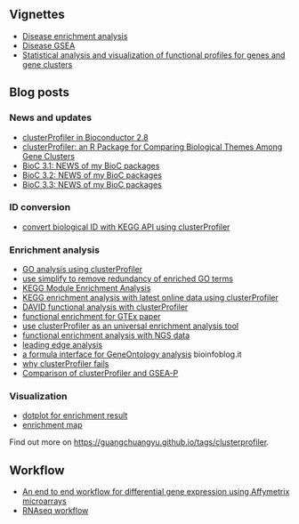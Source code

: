 <!-- addtoany:= -->

## <i class="fa fa-book"></i> Vignettes

+ [Disease enrichment analysis](https://bioconductor.org/packages/devel/bioc/vignettes/DOSE/inst/doc/enrichmentAnalysis.html)
+ [Disease GSEA](https://bioconductor.org/packages/devel/bioc/vignettes/DOSE/inst/doc/GSEA.html)
+ [Statistical analysis and visualization of functional profiles for genes and gene clusters](https://bioconductor.org/packages/devel/bioc/vignettes/clusterProfiler/inst/doc/clusterProfiler.html)

## <i class="fa fa-wordpress"></i> Blog posts

### <i class="fa fa-angle-double-right"></i> News and updates

+ [clusterProfiler in Bioconductor 2.8](https://guangchuangyu.github.io/2011/03/clusterprofiler-in-bioconductor-2.8)
+ [clusterProfiler: an R Package for Comparing Biological Themes Among Gene Clusters](https://guangchuangyu.github.io/2012/05/clusterprofiler-an-r-package-for-comparing-biological-themes-among-gene-clusters)
+ [BioC 3.1: NEWS of my BioC packages](https://guangchuangyu.github.io/2015/04/news-of-my-bioc-packages)
+ [BioC 3.2: NEWS of my BioC packages](https://guangchuangyu.github.io/2015/10/news-of-my-bioc-packages)
+ [BioC 3.3: NEWS of my BioC packages](https://guangchuangyu.github.io/2016/05/news-of-my-bioc-packages)

### <i class="fa fa-angle-double-right"></i> ID conversion

+ [convert biological ID with KEGG API using clusterProfiler](https://guangchuangyu.github.io/2016/05/convert-biological-id-with-kegg-api-using-clusterprofiler)

### <i class="fa fa-angle-double-right"></i> Enrichment analysis

+ [GO analysis using clusterProfiler](https://guangchuangyu.github.io/2016/01/go-analysis-using-clusterprofiler)
+ [use simplify to remove redundancy of enriched GO terms](https://guangchuangyu.github.io/2015/10/use-simplify-to-remove-redundancy-of-enriched-go-terms)
+ [KEGG Module Enrichment Analysis](https://guangchuangyu.github.io/2016/04/kegg-module-enrichment-analysis)
+ [KEGG enrichment analysis with latest online data using clusterProfiler](https://guangchuangyu.github.io/2015/02/kegg-enrichment-analysis-with-latest-online-data-using-clusterprofiler)
+ [DAVID functional analysis with clusterProfiler](https://guangchuangyu.github.io/2015/03/david-functional-analysis-with-clusterprofiler)
+ [functional enrichment for GTEx paper](https://guangchuangyu.github.io/2015/08/functional-enrichment-for-gtex-paper)
+ [use clusterProfiler as an universal enrichment analysis tool](https://guangchuangyu.github.io/2015/05/use-clusterprofiler-as-an-universal-enrichment-analysis-tool)
+ [functional enrichment analysis with NGS data](https://guangchuangyu.github.io/2015/08/functional-enrichment-analysis-with-ngs-data)
+ [leading edge analysis](https://guangchuangyu.github.io/2016/07/leading-edge-analysis/)
+ [a formula interface for GeneOntology analysis](http://bioinfoblog.it/2015/02/a-formula-interface-for-geneontology-analysis/) <i class="fa fa-arrow-left"></i> bioinfoblog.it
+ [why clusterProfiler fails](https://guangchuangyu.github.io/2014/08/why-clusterprofiler-fails)
+ [Comparison of clusterProfiler and GSEA-P](https://guangchuangyu.github.io/2015/11/comparison-of-clusterprofiler-and-gsea-p)

### <i class="fa fa-angle-double-right"></i> Visualization

+ [dotplot for enrichment result](https://guangchuangyu.github.io/2015/06/dotplot-for-enrichment-result)
+ [enrichment map](https://guangchuangyu.github.io/2014/08/enrichment-map)


<i class="fa fa-hand-o-right"></i> Find out more on <https://guangchuangyu.github.io/tags/clusterprofiler>.

## <i class="fa fa-gift"></i> Workflow

+ [An end to end workflow for differential gene expression using Affymetrix microarrays](http://f1000research.com/articles/5-1384/v1)
+ [RNAseq workflow](https://github.com/twbattaglia/RNAseq-workflow)

